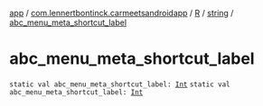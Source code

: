 [app](../../../index.md) / [com.lennertbontinck.carmeetsandroidapp](../../index.md) / [R](../index.md) / [string](index.md) / [abc_menu_meta_shortcut_label](./abc_menu_meta_shortcut_label.md)

# abc_menu_meta_shortcut_label

`static val abc_menu_meta_shortcut_label: `[`Int`](https://kotlinlang.org/api/latest/jvm/stdlib/kotlin/-int/index.html)
`static val abc_menu_meta_shortcut_label: `[`Int`](https://kotlinlang.org/api/latest/jvm/stdlib/kotlin/-int/index.html)